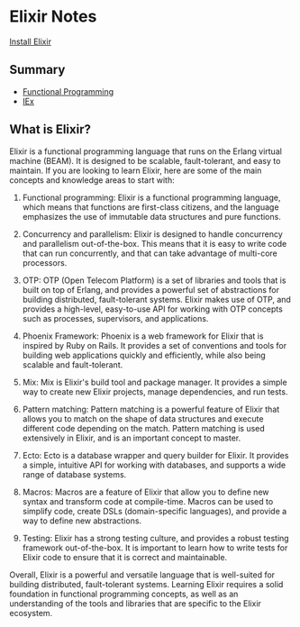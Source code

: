 # Elixir Notes

[Install Elixir](https://elixir-lang.org/install.html) 

## Summary
- [Functional Programming](functional-programming.md)
- [IEx](IEx.md)

## What is Elixir?

Elixir is a functional programming language that runs on the Erlang virtual machine (BEAM). It is designed to be scalable, fault-tolerant, and easy to maintain. If you are looking to learn Elixir, here are some of the main concepts and knowledge areas to start with:

1.  Functional programming: Elixir is a functional programming language, which means that functions are first-class citizens, and the language emphasizes the use of immutable data structures and pure functions.
    
2.  Concurrency and parallelism: Elixir is designed to handle concurrency and parallelism out-of-the-box. This means that it is easy to write code that can run concurrently, and that can take advantage of multi-core processors.
    
3.  OTP: OTP (Open Telecom Platform) is a set of libraries and tools that is built on top of Erlang, and provides a powerful set of abstractions for building distributed, fault-tolerant systems. Elixir makes use of OTP, and provides a high-level, easy-to-use API for working with OTP concepts such as processes, supervisors, and applications.
    
4.  Phoenix Framework: Phoenix is a web framework for Elixir that is inspired by Ruby on Rails. It provides a set of conventions and tools for building web applications quickly and efficiently, while also being scalable and fault-tolerant.
    
5.  Mix: Mix is Elixir's build tool and package manager. It provides a simple way to create new Elixir projects, manage dependencies, and run tests.
    
6.  Pattern matching: Pattern matching is a powerful feature of Elixir that allows you to match on the shape of data structures and execute different code depending on the match. Pattern matching is used extensively in Elixir, and is an important concept to master.
    
7.  Ecto: Ecto is a database wrapper and query builder for Elixir. It provides a simple, intuitive API for working with databases, and supports a wide range of database systems.
    
8.  Macros: Macros are a feature of Elixir that allow you to define new syntax and transform code at compile-time. Macros can be used to simplify code, create DSLs (domain-specific languages), and provide a way to define new abstractions.
    
9.  Testing: Elixir has a strong testing culture, and provides a robust testing framework out-of-the-box. It is important to learn how to write tests for Elixir code to ensure that it is correct and maintainable.
    

Overall, Elixir is a powerful and versatile language that is well-suited for building distributed, fault-tolerant systems. Learning Elixir requires a solid foundation in functional programming concepts, as well as an understanding of the tools and libraries that are specific to the Elixir ecosystem.

